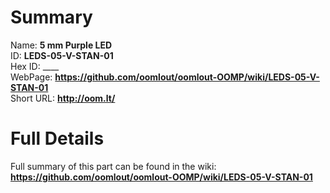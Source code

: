 
Summary
=================
  
Name: __5 mm Purple LED__    
ID: __LEDS-05-V-STAN-01__   
Hex ID: ____   
WebPage: __https://github.com/oomlout/oomlout-OOMP/wiki/LEDS-05-V-STAN-01__   
Short URL: __http://oom.lt/__   

Full Details
==========================
Full summary of this part can be found in the wiki:   
__https://github.com/oomlout/oomlout-OOMP/wiki/LEDS-05-V-STAN-01__    

